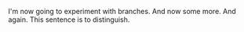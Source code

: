I'm now going to experiment with branches. And now some more. And again. This sentence is to distinguish.
